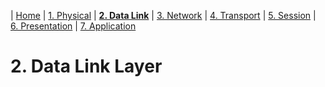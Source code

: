 | [Home](README.md) | [1. Physical](physical.md) | [**2. Data Link**](dataLink.md) | [3. Network](network.md) | [4. Transport](transport.md) | [5. Session](session.md) | [6. Presentation](presentation.md) | [7. Application](application.md)

# 2. Data Link Layer